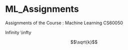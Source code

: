 # ML_Assignments
Assignments of the Course : Machine Learning CS60050

Infinity \infty


$$\sqrt{k}$$
